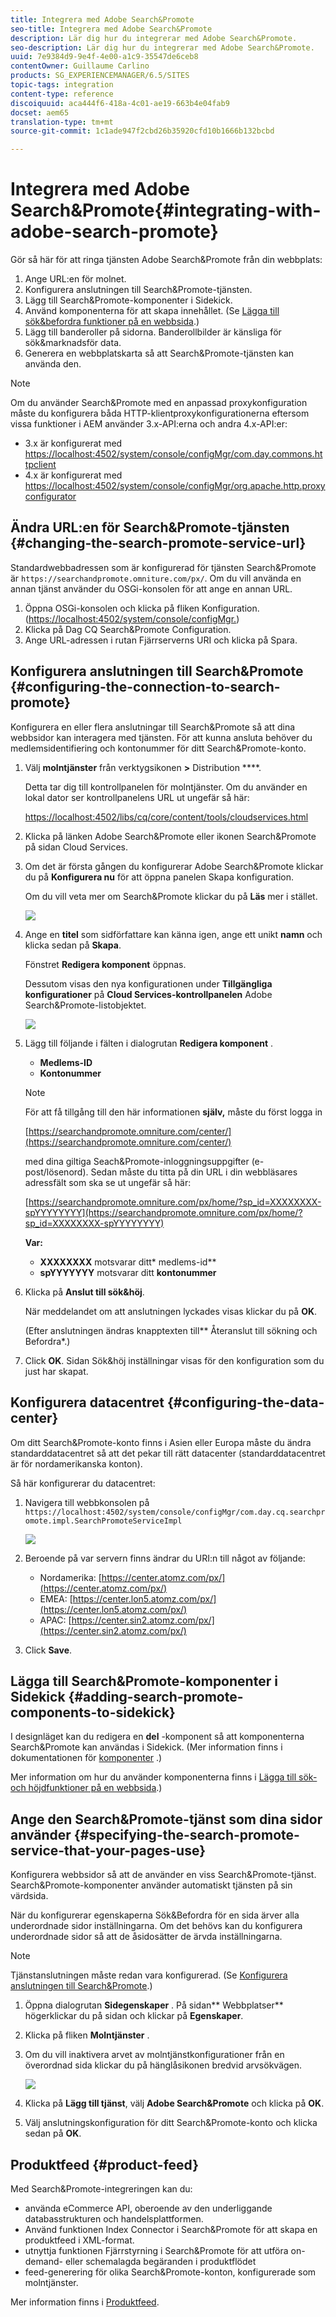 ```yaml
---
title: Integrera med Adobe Search&Promote
seo-title: Integrera med Adobe Search&Promote
description: Lär dig hur du integrerar med Adobe Search&Promote.
seo-description: Lär dig hur du integrerar med Adobe Search&Promote.
uuid: 7e9384d9-9e4f-4e00-a1c9-35547de6ceb8
contentOwner: Guillaume Carlino
products: SG_EXPERIENCEMANAGER/6.5/SITES
topic-tags: integration
content-type: reference
discoiquuid: aca444f6-418a-4c01-ae19-663b4e04fab9
docset: aem65
translation-type: tm+mt
source-git-commit: 1c1ade947f2cbd26b35920cfd10b1666b132bcbd

---
```



# Integrera med Adobe Search&amp;Promote{#integrating-with-adobe-search-promote}

Gör så här för att ringa tjänsten Adobe Search&amp;Promote från din webbplats:

1. Ange URL:en för molnet.
1. Konfigurera anslutningen till Search&amp;Promote-tjänsten.
1. Lägg till Search&amp;Promote-komponenter i Sidekick.
1. Använd komponenterna för att skapa innehållet. (Se [Lägga till sök&amp;befordra funktioner på en webbsida](/help/sites-authoring/search-and-promote.md).)
1. Lägg till banderoller på sidorna. Banderollbilder är känsliga för sök&amp;marknadsför data.
1. Generera en webbplatskarta så att Search&amp;Promote-tjänsten kan använda den.

>[!NOTE]
>
>Om du använder Search&amp;Promote med en anpassad proxykonfiguration måste du konfigurera båda HTTP-klientproxykonfigurationerna eftersom vissa funktioner i AEM använder 3.x-API:erna och andra 4.x-API:er:
>
>* 3.x är konfigurerat med [https://localhost:4502/system/console/configMgr/com.day.commons.httpclient](https://localhost:4502/system/console/configMgr/com.day.commons.httpclient)
>* 4.x är konfigurerat med [https://localhost:4502/system/console/configMgr/org.apache.http.proxyconfigurator](https://localhost:4502/system/console/configMgr/org.apache.http.proxyconfigurator)
>



## Ändra URL:en för Search&amp;Promote-tjänsten {#changing-the-search-promote-service-url}

Standardwebbadressen som är konfigurerad för tjänsten Search&amp;Promote är `https://searchandpromote.omniture.com/px/`. Om du vill använda en annan tjänst använder du OSGi-konsolen för att ange en annan URL.

1. Öppna OSGi-konsolen och klicka på fliken Konfiguration. ([https://localhost:4502/system/console/configMgr.](https://localhost:4502/system/console/configMgr))
1. Klicka på Dag CQ Search&amp;Promote Configuration.
1. Ange URL-adressen i rutan Fjärrserverns URI och klicka på Spara.

## Konfigurera anslutningen till Search&amp;Promote {#configuring-the-connection-to-search-promote}

Konfigurera en eller flera anslutningar till Search&amp;Promote så att dina webbsidor kan interagera med tjänsten. För att kunna ansluta behöver du medlemsidentifiering och kontonummer för ditt Search&amp;Promote-konto.

1. Välj **molntjänster** från verktygsikonen **>** Distribution ****.

   Detta tar dig till kontrollpanelen för molntjänster. Om du använder en lokal dator ser kontrollpanelens URL ut ungefär så här:

   [https://localhost:4502/libs/cq/core/content/tools/cloudservices.html](https://localhost:4502/libs/cq/core/content/tools/cloudservices.html)

1. Klicka på länken Adobe Search&amp;Promote eller ikonen Search&amp;Promote på sidan Cloud Services.

1. Om det är första gången du konfigurerar Adobe Search&amp;Promote klickar du på **Konfigurera nu** för att öppna panelen Skapa konfiguration.

   Om du vill veta mer om Search&amp;Promote klickar du på **Läs** mer i stället.

   ![](assets/chlimage_1-59.png)

1. Ange en **titel** som sidförfattare kan känna igen, ange ett unikt **namn** och klicka sedan på **Skapa**.

   Fönstret **Redigera komponent** öppnas.

   Dessutom visas den nya konfigurationen under **Tillgängliga konfigurationer** på **Cloud Services-kontrollpanelen** Adobe Search&amp;Promote-listobjektet.

   ![](assets/chlimage_1-60.png)

1. Lägg till följande i fälten i dialogrutan **Redigera komponent** .

   * **Medlems-ID**
   * **Kontonummer**
   >[!NOTE]
   >
   >För att få tillgång till den här informationen **själv,** måste du först logga in
   >
   >[https://searchandpromote.omniture.com/center/](https://searchandpromote.omniture.com/center/)
   >
   >
   >med dina giltiga Seach&amp;Promote-inloggningsuppgifter (e-post/lösenord).
   >Sedan måste du titta på din URL i din webbläsares adressfält som ska se ut ungefär så här:
   >[](https://searchandpromote.omniture.com/px/home/?sp_id=XXXXXXXX-spYYYYYYYY)
   >
   >[https://searchandpromote.omniture.com/px/home/?sp_id=XXXXXXXX-spYYYYYYYY](https://searchandpromote.omniture.com/px/home/?sp_id=XXXXXXXX-spYYYYYYYY)
   >
   >**Var:**
   >
   >    * **XXXXXXXX** motsvarar ditt* medlems-id**
   >    * **spYYYYYYY** motsvarar ditt **kontonummer**


1. Klicka på **Anslut till sök&amp;höj**.

   När meddelandet om att anslutningen lyckades visas klickar du på **OK**.

   (Efter anslutningen ändras knapptexten till** Återanslut till sökning och Befordra*.)

1. Click **OK**. Sidan Sök&amp;höj inställningar visas för den konfiguration som du just har skapat.

## Konfigurera datacentret {#configuring-the-data-center}

Om ditt Search&amp;Promote-konto finns i Asien eller Europa måste du ändra standarddatacentret så att det pekar till rätt datacenter (standarddatacentret är för nordamerikanska konton).

Så här konfigurerar du datacentret:

1. Navigera till webbkonsolen på `https://localhost:4502/system/console/configMgr/com.day.cq.searchpromote.impl.SearchPromoteServiceImpl`

   ![](assets/chlimage_1-61.png)

1. Beroende på var servern finns ändrar du URI:n till något av följande:

   * Nordamerika: [https://center.atomz.com/px/](https://center.atomz.com/px/)
   * EMEA: [https://center.lon5.atomz.com/px/](https://center.lon5.atomz.com/px/)
   * APAC: [https://center.sin2.atomz.com/px/](https://center.sin2.atomz.com/px/)

1. Click **Save**.

## Lägga till Search&amp;Promote-komponenter i Sidekick {#adding-search-promote-components-to-sidekick}

I designläget kan du redigera en **del** -komponent så att komponenterna Search&amp;Promote kan användas i Sidekick. (Mer information finns i dokumentationen för [komponenter](/help/sites-developing/components.md#addinganewcomponenttotheparagraphsystemdesignmode) .)

Mer information om hur du använder komponenterna finns i [Lägga till sök- och höjdfunktioner på en webbsida](/help/sites-authoring/search-and-promote.md).)

## Ange den Search&amp;Promote-tjänst som dina sidor använder {#specifying-the-search-promote-service-that-your-pages-use}

Konfigurera webbsidor så att de använder en viss Search&amp;Promote-tjänst. Search&amp;Promote-komponenter använder automatiskt tjänsten på sin värdsida.

När du konfigurerar egenskaperna Sök&amp;Befordra för en sida ärver alla underordnade sidor inställningarna. Om det behövs kan du konfigurera underordnade sidor så att de åsidosätter de ärvda inställningarna.

>[!NOTE]
>
>Tjänstanslutningen måste redan vara konfigurerad. (Se [Konfigurera anslutningen till Search&amp;Promote](#connection).)

1. Öppna dialogrutan **Sidegenskaper** . På sidan** Webbplatser** högerklickar du på sidan och klickar på **Egenskaper**.
1. Klicka på fliken **Molntjänster** .
1. Om du vill inaktivera arvet av molntjänstkonfigurationer från en överordnad sida klickar du på hänglåsikonen bredvid arvsökvägen.

   ![](assets/sandpinheritpadlock.png)

1. Klicka på **Lägg till tjänst**, välj **Adobe Search&amp;Promote** och klicka på **OK**.
1. Välj anslutningskonfiguration för ditt Search&amp;Promote-konto och klicka sedan på **OK**.

## Produktfeed {#product-feed}

Med Search&amp;Promote-integreringen kan du:

* använda eCommerce API, oberoende av den underliggande databasstrukturen och handelsplattformen.
* Använd funktionen Index Connector i Search&amp;Promote för att skapa en produktfeed i XML-format.
* utnyttja funktionen Fjärrstyrning i Search&amp;Promote för att utföra on-demand- eller schemalagda begäranden i produktflödet
* feed-generering för olika Search&amp;Promote-konton, konfigurerade som molntjänster.

Mer information finns i [Produktfeed](/help/sites-administering/product-feed.md).

